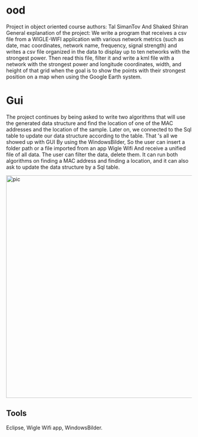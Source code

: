 # ood
Project in object oriented course
authors: Tal SimanTov And Shaked Shiran
General explanation of the project:
We write a program that receives a csv file from a WIGLE-WIFI application with various network metrics (such as date, mac coordinates, network name, frequency, signal strength) and writes a csv file organized in the data to display up to ten networks with the strongest power. Then read this file, filter it and write a kml file with a network with the strongest power and longitude coordinates, width, and height of that grid when the goal is to show the points with their strongest position on a map when using the Google Earth system.

# Gui
The project continues by being asked to write two algorithms that will use the generated data structure and find the location of one of the MAC addresses and the location of the sample. Later on, we connected to the Sql table to update our data structure according to the table. That 's all we showed up with GUI By using the WindowsBilder, So the user can insert a folder path or a file imported from an app Wigle Wifi And receive a unified file of all data. The user can filter the data, delete them. It can run both algorithms on finding a MAC address and finding a location, and it can also ask to update the data structure by a Sql table.

<img width="604" alt="pic" src="https://user-images.githubusercontent.com/33102060/35120646-768a2282-fca1-11e7-8455-5d4440416a39.png">








## Tools
Eclipse,
Wigle Wifi app,
WindowsBilder.

